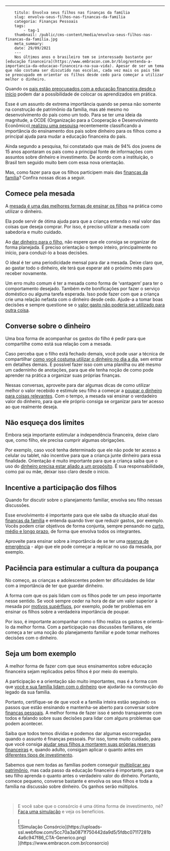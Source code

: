 ---
        titulo: Envolva seus filhos nas finanças da família
        slug: envolva-seus-filhos-nas-financas-da-familia
        categoria: Finanças Pessoais
        tags:
            - tag-1
        thumbnail: /public/cms-content/media/envolva-seus-filhos-nas-financas-da-familia.jpg
        meta_summary: 
        date: 29/09/2021
        ---
        Nos últimos anos o brasileiro tem se interessado bastante por [educação financeira](https://www.embracon.com.br/blog/entenda-a-importancia-da-educacao-financeira-na-sua-vida). Apesar de ser um tema que não costuma ser discutido nas escolas, cada vez mais os pais têm se preocupado em orientar os filhos desde cedo para começar a utilizar melhor o dinheiro.

Quando os [pais estão preocupados com a educação financeira desde o início](https://www.embracon.com.br/blog/como-ensinar-educacao-financeira-aos-filhos) podem dar a possibilidade de colocar os aprendizados em prática.

Esse é um assunto de extrema importância quando se pensa não somente na construção de patrimônio da família, mas até mesmo no desenvolvimento do país como um todo. Para se ter uma ideia da magnitude, a OCDE (Organização para a Cooperação e Desenvolvimento Econômico)[ realizou uma pesquisa](https://valorinveste.globo.com/educacao-financeira/noticia/2020/05/07/conversas-entre-pais-e-filhos-sobre-dinheiro-e-principal-ferramenta-para-aumentar-educacao-financeira-de-jovens-diz-ocde.ghtml) recentemente classificando a importância do ensinamento dos pais sobre dinheiro para os filhos como a principal ajuda para mudar a educação financeira do país.

Ainda segundo a pesquisa, foi constatado que mais de 94% dos jovens de 15 anos apontaram os pais como a principal fonte de informações com assuntos sobre dinheiro e investimento. De acordo com a instituição, o Brasil tem seguido muito bem com essa nova orientação.

Mas, como fazer para que os filhos participem mais das [finanças da família](https://www.embracon.com.br/blog/planejamento-financeiro-um-guia-para-as-financas-nao-sairem-de-controle)? Confira nossas dicas a seguir.

Comece pela mesada
------------------

A [mesada é uma das melhores formas de ensinar os filhos](https://www.embracon.com.br/blog/seu-filho-recebe-mesada-descubra-o-valor-ideal-para-cada-idade) na prática como utilizar o dinheiro.

Ela pode servir de ótima ajuda para que a criança entenda o real valor das coisas que deseja comprar. Por isso, é preciso utilizar a mesada com sabedoria e muito cuidado.

Ao [dar dinheiro para o filho](https://www.embracon.com.br/blog/financas-da-familia-como-ensinar-os-filhos-a-economizar-dinheiro), não espere que ele consiga se organizar de forma planejada. É preciso orientação o tempo inteiro, principalmente no início, para conduzi-lo a boas decisões.

O ideal é ter uma periodicidade mensal para dar a mesada. Deixe claro que, ao gastar todo o dinheiro, ele terá que esperar até o próximo mês para receber novamente.

Um erro muito comum é ter a mesada como forma de ‘vantagem’ para ter o comportamento desejado. Também evite bonificações por fazer o serviço doméstico ou alguma tarefa esperada. Isso pode fazer com que a criança crie uma relação nefasta com o dinheiro desde cedo. Ajude-a a tomar boas decisões e sempre questione se o [valor gasto não poderia ser utilizado para outra coisa](https://www.embracon.com.br/blog/como-identificar-e-eliminar-gastos-desnecessarios).

Converse sobre o dinheiro
-------------------------

Uma boa forma de acompanhar os gastos do filho é pedir para que compartilhe como está sua relação com a mesada.

Caso perceba que o filho está fechado demais, você pode usar a técnica de compartilhar [como você costuma utilizar o dinheiro no dia a dia](https://www.embracon.com.br/blog/aprenda-como-montar-um-orcamento-familiar-em-5-passos), sem entrar em detalhes demais. É possível fazer isso com uma planilha ou até mesmo um caderninho de anotações, para que ele tenha noção de como pode aprender na prática a organizar suas próprias finanças.

Nessas conversas, aproveite para dar algumas dicas de como utilizar melhor o valor recebido e estimule seu filho a começar a [poupar o dinheiro para coisas relevantes](https://www.embracon.com.br/blog/poupar-dinheiro-com-o-consorcio-e-possivel-sim). Com o tempo, a mesada vai ensinar o verdadeiro valor do dinheiro, para que ele próprio consiga se organizar para ter acesso ao que realmente deseja.

Não esqueça dos limites
-----------------------

Embora seja importante estimular a independência financeira, deixe claro que, como filho, ele precisa cumprir algumas obrigações.

Por exemplo, caso você tenha determinado que ele não pode ter acesso a celular ou tablet, não incentive para que a criança junte dinheiro para essa finalidade. Orientação é muito importante para que a criança saiba que o uso do [dinheiro precisa estar aliado a um propósito](https://www.embracon.com.br/blog/afinal-quais-sao-as-diferencas-entre-poupar-economizar-e-investir). É sua responsabilidade, como pai ou mãe, deixar isso claro desde o início.

Incentive a participação dos filhos
-----------------------------------

Quando for discutir sobre o planejamento familiar, envolva seu filho nessas discussões.

Esse envolvimento é importante para que ele saiba da situação atual das [finanças da família](https://www.embracon.com.br/blog/entenda-como-e-possivel-manter-a-saude-financeira-da-sua-familia) e entenda quando tiver que reduzir gastos, por exemplo. Vocês podem criar objetivos de forma conjunta, sempre pensando no [curto, médio e longo prazo](https://www.embracon.com.br/blog/como-investir-em-curto-medio-e-longo-prazo), de forma que envolva todos os integrantes.

Aproveite para ensinar sobre a importância de se ter uma [reserva de emergência](https://www.embracon.com.br/blog/reserva-financeira-como-preparar-a-sua) - algo que ele pode começar a replicar no uso da mesada, por exemplo.

Paciência para estimular a cultura da poupança
----------------------------------------------

No começo, as crianças e adolescentes podem ter dificuldades de lidar com a importância de ter que guardar dinheiro.

A forma com que os pais lidam com os filhos pode ter um peso importante nesse sentido. Se você sempre ceder na hora de dar um valor superior à mesada por [motivos supérfluos](https://www.embracon.com.br/blog/quais-sao-as-despesas-superfluas-que-podem-ser-cortadas-do-dia-a-dia), por exemplo, pode ter problemas em ensinar os filhos sobre a verdadeira importância de poupar.

Por isso, é importante acompanhar como o filho realiza os gastos e orientá-lo da melhor forma. Com a participação nas discussões familiares, ele começa a ter uma noção do planejamento familiar e pode tomar melhores decisões com o dinheiro.

Seja um bom exemplo
-------------------

A melhor forma de fazer com que seus ensinamentos sobre educação financeira sejam replicados pelos filhos é por meio do exemplo.

A participação e a orientação são muito importantes, mas é a forma com que [você e sua família lidam com o dinheiro](https://www.embracon.com.br/blog/como-organizar-as-financas-do-casal) que ajudarão na construção do legado da sua família.

Portanto, certifique-se de que você e a família inteira estão seguindo os passos que estão ensinando e mantenha-se aberto para conversar sobre [finanças pessoais](https://www.embracon.com.br/category/financas-pessoais). A melhor forma de fazer isso é sendo transparente com todos e falando sobre suas decisões para lidar com alguns problemas que podem acontecer.

Saiba que todos temos dívidas e podemos dar algumas escorregadas quando o assunto é finanças pessoais. Por isso, tome muito cuidado, para que você consiga [ajudar seus filhos a montarem suas próprias reservas financeiras](https://www.embracon.com.br/blog/financas-da-familia-como-ensinar-os-filhos-a-economizar-dinheiro) e, quando adulto, consigam aplicar o quanto antes em [diferentes tipos de investimento](https://www.embracon.com.br/blog/quais-sao-os-melhores-tipos-de-investimentos-atualmente-confira).

Sabemos que nem todas as famílias podem conseguir [multiplicar seu patrimônio](https://www.embracon.com.br/blog/e-possivel-aumentar-o-patrimonio-saiba-aqui), mas cada passo da educação financeira é importante, para que seu filho aprenda o quanto antes o verdadeiro valor do dinheiro. Portanto, comece pequeno, converse bastante e envolva os seus filhos e toda a família na discussão sobre dinheiro. Os ganhos serão múltiplos.

‍

> E você sabe que o consórcio é uma ótima forma de investimento, né? [Faça uma simulação](https://www.embracon.com.br/consorcio) e veja os benefícios.

<figure class="w-richtext-figure-type-image w-richtext-align-center">[<div>![Simulação Consórcio](https://uploads-ssl.webflow.com/5cc70a3a0871f750442da9d5/5fdbc07117281b4a6c947f86_CTA-Generico.png)</div>](https://www.embracon.com.br/consorcio)</figure>
        